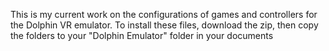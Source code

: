 This is my current work on the configurations of games and controllers for the Dolphin VR emulator. 
To install these files, download the zip, then copy the folders to your "Dolphin Emulator"  folder in your documents

